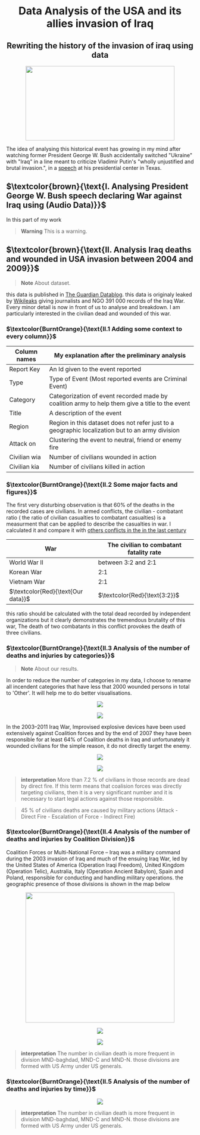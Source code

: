 
<h1 align="center">Data Analysis of the USA and its allies invasion of Iraq</h1>
<h2 align="center">Rewriting the history of the invasion of iraq using data</h2>
<p align="center">
<img src ="https://github.com/BentarHamza/IraqWar/blob/main/photos/mosul.jpg" width ="400" height = "200">
</p>
The idea of analysing this historical event has growing in my mind after watching  former President George W. Bush accidentally switched "Ukraine" with "Iraq" in a line meant to criticize Vladimir Putin's "wholly unjustified and brutal invasion.", in a  <a href="https://www.youtube.com/watch?v=lrnaqpkBmOA&ab_channel=GuardianNews">speech</a> at his presidential center in Texas.

<h2> $\textcolor{brown}{\text{I. Analysing President George W. Bush speech declaring War against Iraq using (Audio Data)}}$ </h2>
In this part of my work 

>__Warning__
> This is a warning.

<h2> $\textcolor{brown}{\text{II. Analysis Iraq deaths and wounded in USA invasion between 2004 and 2009}}$ </h2>


> __Note__
> About dataset.

this data is published in <a href="https://www.theguardian.com/news/datablog/2010/oct/23/wikileaks-iraq-data-journalism">The Guardian Datablog</a>. this data is originaly leaked by <a href="https://wikileaks.org/">Wikileaks</a> giving journalists and NGO 391 000 records of the Iraq War. Every minor detail is now in front of us to analyse and breakdown. I am particularly interested in the civilian dead and wounded of this war. 

<h3> $\textcolor{BurntOrange}{\text{II.1 Adding some context to every column}}$ </h3>

Column names |  My explanation after the preliminary analysis |
--- | --- |
Report Key | An Id given to the event reported |
Type   | Type of Event (Most reported events are Criminal Event) | 
Category  | Categorization of event recorded made by coalition army to help them give a title to the event  | 
Title   | A description of the event | 
Region   | Region in this dataset does not refer just to a geographic localization but to an army division  | 
Attack on   | Clustering the event to neutral, friend or enemy fire  | 
Civilian wia   | Number of civilians wounded in action  | 
Civilian kia  | Number of civilians killed in action  | 


<h3> $\textcolor{BurntOrange}{\text{II.2 Some major facts and figures}}$ </h3>

The first very disturbing observation is that 60% of the deaths in the recorded cases are civilians. In armed conflicts, the civilian - combatant ratio ( the ratio of civilian casualties to combatant casualties) is a measurment that can be applied to describe the casualties in war. I calculated it and compare it with <a href="https://wikileaks.org/"> others conflicts in the in the last century</a>


War |  The civilian to combatant fatality rate |
--- | --- |
World War II | between 3:2 and 2:1 |
Korean War   | 2:1  | 
Vietnam War  | 2:1  | 
$\textcolor{Red}{\text{Our data}}$   | $\textcolor{Red}{\text{3:2}}$ | 

this ratio should be calculated with the total dead recorded by independent organizations but it clearly demonstrates the tremendous brutality of this war, The death of two combatants in this conflict provokes the death of three civilians.

<h3> $\textcolor{BurntOrange}{\text{II.3 Analysis of the number of deaths and injuries by categories}}$ </h3>

> __Note__
> About our results.

In order to reduce the number of categories in my data, I choose to rename all incendent categories that have less that 2000 wounded persons in total to 'Other'. It will help me to do better visualisations. 


<p align="center">
<img src ="https://github.com/BentarHamza/IraqWar/blob/main/photos/wounded.PNG">
</p>

<p align="center">
<img src ="https://github.com/BentarHamza/IraqWar/blob/main/photos/pourcentagewounded.PNG">
</p>
In the 2003–2011 Iraq War, Improvised explosive devices have been used extensively against Coalition forces and by the end of 2007 they have been responsible for at least 64% of Coalition deaths in Iraq and unfortunately it wounded civilians for the simple reason, it do not directly target the enemy.


<p align="center">
<img src ="https://github.com/BentarHamza/IraqWar/blob/main/photos/table_killes.PNG">
</p>

<p align="center">
<img src ="https://github.com/BentarHamza/IraqWar/blob/main/photos/pourcentagedeath.PNG">
</p>

>__interpretation__
> More than 7.2 % of civilians in those records are dead by direct fire. If this term means that coalision forces was directly targeting civilians, then it is a very significant number and it is necessary to start legal actions against those responsible. 

> 45 % of civilians deaths are caused by military actions (Attack - Direct Fire - Escalation of Force - Indirect Fire)

<h3> $\textcolor{BurntOrange}{\text{II.4 Analysis of the number of deaths and injuries by Coalition Division}}$ </h3>

Coalition Forces or Multi-National Force – Iraq was a military command during the 2003 invasion of Iraq and much of the ensuing Iraq War, led by the United States of America (Operation Iraqi Freedom), United Kingdom (Operation Telic), Australia, Italy (Operation Ancient Babylon), Spain and Poland, responsible for conducting and handling military operations. the geographic presence of those divisions is shown in the map below


<p align="center">
<img src ="https://github.com/BentarHamza/IraqWar/blob/main/photos/Iraq_2003_occupation.png" width ="400" height = "350">
</p>


<p align="center">
<img src ="https://github.com/BentarHamza/IraqWar/blob/main/photos/deadbydivision.PNG">
</p>

<p align="center">
<img src ="https://github.com/BentarHamza/IraqWar/blob/main/photos/pourcentagekilldivision.PNG">
</p>

>__interpretation__
> The number in civilian death is more frequent in division MND-baghdad, MND-C and MND-N. those divisions are formed with US Army under US generals. 


<h3> $\textcolor{BurntOrange}{\text{II.5 Analysis of the number of deaths and injuries by time}}$ </h3>

<p align="center">
<img src ="https://github.com/BentarHamza/IraqWar/blob/main/photos/killedbytime.PNG">
</p>

>__interpretation__
> The number in civilian death is more frequent in division MND-baghdad, MND-C and MND-N. those divisions are formed with US Army under US generals. 
